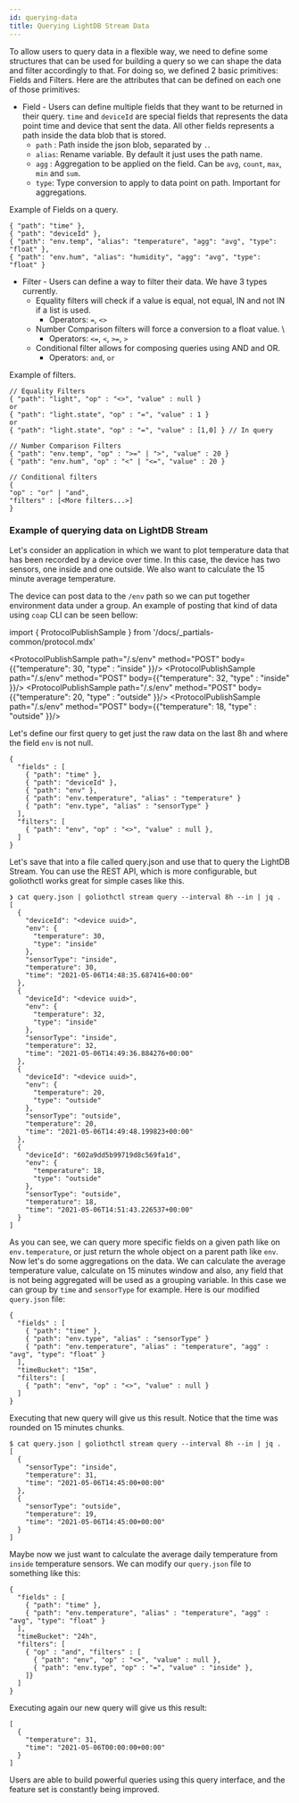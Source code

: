 ```yaml
---
id: querying-data
title: Querying LightDB Stream Data
---
```


To allow users to query data in a flexible way, we need to define some structures that can be used for building a query so we can shape the data and filter accordingly to that. For doing so, we defined 2 basic primitives: Fields and Filters. Here are the attributes that can be defined on each one of those primitives:

- Field - Users can define multiple fields that they want to be returned in their query. `time` and `deviceId` are special fields that represents the data point time and device that sent the data. All other fields represents a path inside the data blob that is stored.
  - `path` : Path inside the json blob, separated by `.`.
  - `alias`: Rename variable. By default it just uses the path name.
  - `agg` : Aggregation to be applied on the field. Can be `avg`, `count`, `max`, `min` and `sum`.
  - `type`: Type conversion to apply to data point on path. Important for aggregations.

Example of Fields on a query.

```
{ "path": "time" },
{ "path": "deviceId" },
{ "path": "env.temp", "alias": "temperature", "agg": "avg", "type": "float" },
{ "path": "env.hum", "alias": "humidity", "agg": "avg", "type": "float" }
```

- Filter - Users can define a way to filter their data. We have 3 types currently.
  - Equality filters will check if a value is equal, not equal, IN and not IN if a list is used.
    - Operators: `=`, `<>`
  - Number Comparison filters will force a conversion to a float value. \
    - Operators: `<=`, `<`, `>=`, `>`
  - Conditional filter allows for composing queries using AND and OR.
    - Operators: `and`, `or`

Example of filters.

```
// Equality Filters
{ "path": "light", "op" : "<>", "value" : null }
or
{ "path": "light.state", "op" : "=", "value" : 1 }
or
{ "path": "light.state", "op" : "=", "value" : [1,0] } // In query

// Number Comparison Filters
{ "path": "env.temp", "op" : ">=" | ">", "value" : 20 }
{ "path": "env.hum", "op" : "<" | "<=", "value" : 20 }

// Conditional filters
{
"op" : "or" | "and",
"filters" : [<More filters...>]
}
```

### Example of querying data on LightDB Stream

Let's consider an application in which we want to plot temperature data that has been recorded by a device over time. In this case, the device has two sensors, one inside and one outside. We also want to calculate the 15 minute average temperature.

The device can post data to the `/env` path so we can put together environment data under a group. An example of posting that kind of data using `coap` CLI can be seen bellow:

import { ProtocolPublishSample } from '/docs/_partials-common/protocol.mdx'

<ProtocolPublishSample path="/.s/env" method="POST" body={{"temperature": 30, "type" : "inside" }}/>
<ProtocolPublishSample path="/.s/env" method="POST" body={{"temperature": 32, "type" : "inside" }}/>
<ProtocolPublishSample path="/.s/env" method="POST" body={{"temperature": 20, "type" : "outside" }}/>
<ProtocolPublishSample path="/.s/env" method="POST" body={{"temperature": 18, "type" : "outside" }}/>

Let's define our first query to get just the raw data on the last 8h and where the field `env` is not null.

```
{
  "fields" : [
    { "path": "time" },
    { "path": "deviceId" },
    { "path": "env" },
    { "path": "env.temperature", "alias" : "temperature" }
    { "path": "env.type", "alias" : "sensorType" }
  ],
  "filters": [
    { "path": "env", "op" : "<>", "value" : null },
  ]
}
```

Let's save that into a file called query.json and use that to query the LightDB Stream. You can use the REST API, which is more configurable, but goliothctl works great for simple cases like this.

```
❯ cat query.json | goliothctl stream query --interval 8h --in | jq .
[
  {
    "deviceId": "<device uuid>",
    "env": {
      "temperature": 30,
      "type": "inside"
    },
    "sensorType": "inside",
    "temperature": 30,
    "time": "2021-05-06T14:48:35.687416+00:00"
  },
  {
    "deviceId": "<device uuid>",
    "env": {
      "temperature": 32,
      "type": "inside"
    },
    "sensorType": "inside",
    "temperature": 32,
    "time": "2021-05-06T14:49:36.884276+00:00"
  },
  {
    "deviceId": "<device uuid>",
    "env": {
      "temperature": 20,
      "type": "outside"
    },
    "sensorType": "outside",
    "temperature": 20,
    "time": "2021-05-06T14:49:48.199823+00:00"
  },
  {
    "deviceId": "602a9dd5b99719d8c569fa1d",
    "env": {
      "temperature": 18,
      "type": "outside"
    },
    "sensorType": "outside",
    "temperature": 18,
    "time": "2021-05-06T14:51:43.226537+00:00"
  }
]
```

As you can see, we can query more specific fields on a given path like on `env.temperature`, or just return the whole object on a parent path like `env`. Now let's do some aggregations on the data. We can calculate the average temperature value, calculate on 15 minutes window and also, any field that is not being aggregated will be used as a grouping variable. In this case we can group by `time` and `sensorType` for example. Here is our modified `query.json` file:

```
{
  "fields" : [
    { "path": "time" },
    { "path": "env.type", "alias" : "sensorType" }
    { "path": "env.temperature", "alias" : "temperature", "agg" : "avg", "type": "float" }
  ],
  "timeBucket": "15m",
  "filters": [
    { "path": "env", "op" : "<>", "value" : null }
  ]
}
```

Executing that new query will give us this result. Notice that the time was rounded on 15 minutes chunks.

```
$ cat query.json | goliothctl stream query --interval 8h --in | jq .
[
  {
    "sensorType": "inside",
    "temperature": 31,
    "time": "2021-05-06T14:45:00+00:00"
  },
  {
    "sensorType": "outside",
    "temperature": 19,
    "time": "2021-05-06T14:45:00+00:00"
  }
]
```

Maybe now we just want to calculate the average daily temperature from `inside` temperature sensors. We can modify our `query.json` file to something like this:

```
{
  "fields" : [
    { "path": "time" },
    { "path": "env.temperature", "alias" : "temperature", "agg" : "avg", "type": "float" }
  ],
  "timeBucket": "24h",
  "filters": [
    { "op" : "and", "filters" : [
      { "path": "env", "op" : "<>", "value" : null },
      { "path": "env.type", "op" : "=", "value" : "inside" },
    ]}
  ]
}
```

Executing again our new query will give us this result:

```
[
  {
    "temperature": 31,
    "time": "2021-05-06T00:00:00+00:00"
  }
]
```

Users are able to build powerful queries using this query interface, and the feature set is constantly being improved.
